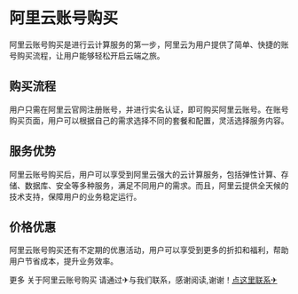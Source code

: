 # 阿里云账号购买

阿里云账号购买是进行云计算服务的第一步，阿里云为用户提供了简单、快捷的账号购买流程，让用户能够轻松开启云端之旅。

## 购买流程

用户只需在阿里云官网注册账号，并进行实名认证，即可购买阿里云账号。在账号购买页面，用户可以根据自己的需求选择不同的套餐和配置，灵活选择服务内容。

## 服务优势

阿里云账号购买后，用户可以享受到阿里云强大的云计算服务，包括弹性计算、存储、数据库、安全等多种服务，满足不同用户的需求。而且，阿里云提供全天候的技术支持，保障用户的业务稳定运行。

## 价格优惠

阿里云账号购买还有不定期的优惠活动，用户可以享受到更多的折扣和福利，帮助用户节省成本，提升业务效率。

更多 关于阿里云账号购买 请通过✈与我们联系，感谢阅读,谢谢！[点这里联系✈](https://ads.k02.cc)